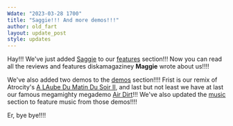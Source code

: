 ```yaml
---
Wdate: "2023-03-28 1700"
title: "Saggie!!! And more demos!!!"
author: old_fart
layout: update_post
style: updates
---
```

Hay!!! We've just added [Saggie](../features/saggie/) to our [features](../features/) section!!!<!--more--> Now you can read all the reviews and features diskamagaziney **Maggie** wrote about us!!!!

We've also added two demos to the [demos](../demos/) section!!!! Frist is our remix of Atrocity's [A LAube Du Matin Du Soir II](../demos/ladmds2.html), and last but not least we have at last our famous megamighty megademo [Air Dirt](../demos/airdirt.html)!!! We've also updated the [music](../music/) section to feature music from those demos!!!!

Er, bye bye!!!!
